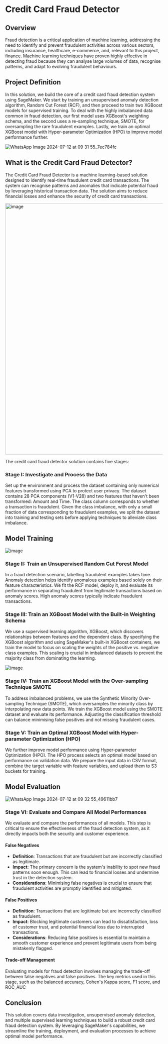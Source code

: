 # Credit Card Fraud Detector

## Overview
Fraud detection is a critical application of machine learning, addressing the need to identify and prevent fraudulent activities across various sectors, including insurance, healthcare, e-commerce, and, relevant to this project, finance. Machine learning techniques have proven highly effective in detecting fraud because they can analyse large volumes of data, recognise patterns, and adapt to evolving fraudulent behaviours.

## Project Definition
In this solution, we build the core of a credit card fraud detection system using SageMaker. We start by training an unsupervised anomaly detection algorithm, Random Cut Forest (RCF), and then proceed to train two XGBoost models for supervised training. To deal with the highly imbalanced data common in fraud detection, our first model uses XGBoost's weighting schema, and the second uses a re-sampling technique, SMOTE, for oversampling the rare fraudulent examples. Lastly, we train an optimal XGBoost model with Hyper-parameter Optimization (HPO) to improve model performance further.

![WhatsApp Image 2024-07-12 at 09 31 55_7ec784fc](https://github.com/user-attachments/assets/58d06990-97d6-44c4-afb2-1c7bf5bccec5)

## What is the Credit Card Fraud Detector?
The Credit Card Fraud Detector is a machine learning-based solution designed to identify real-time fraudulent credit card transactions. The system can recognise patterns and anomalies that indicate potential fraud by leveraging historical transaction data. The solution aims to reduce financial losses and enhance the security of credit card transactions.

<img width="800" alt="image" src="https://github.com/user-attachments/assets/5ed97ae7-ab21-463a-8f5a-32a0e497ede6">

The credit card fraud detector solution contains five stages:

### Stage I: Investigate and Process the Data
Set up the environment and process the dataset containing only numerical features transformed using PCA to protect user privacy. The dataset contains 28 PCA components (V1-V28) and two features that haven't been transformed: Amount and Time. The class column corresponds to whether a transaction is fraudulent. Given the class imbalance, with only a small fraction of data corresponding to fraudulent examples, we split the dataset into training and testing sets before applying techniques to alleviate class imbalance.


## Model Training
![image](https://github.com/user-attachments/assets/3b787f32-3017-4f1c-be1c-02d6ff562804)

### Stage II: Train an Unsupervised Random Cut Forest Model
In a fraud detection scenario, labelling fraudulent examples takes time. Anomaly detection helps identify anomalous examples based solely on their feature characteristics. We fit the RCF model, deploy it, and evaluate its performance in separating fraudulent from legitimate transactions based on anomaly scores. High anomaly scores typically indicate fraudulent transactions.

### Stage III: Train an XGBoost Model with the Built-in Weighting Schema
We use a supervised learning algorithm, XGBoost, which discovers relationships between features and the dependent class. By specifying the XGBoost algorithm and using SageMaker's built-in XGBoost containers, we train the model to focus on scaling the weights of the positive vs. negative class examples. This scaling is crucial in imbalanced datasets to prevent the majority class from dominating the learning.

![image](https://github.com/user-attachments/assets/e77fe8fb-4c45-4fdc-9182-9905a947e2a8)
### Stage IV: Train an XGBoost Model with the Over-sampling Technique SMOTE
To address imbalanced problems, we use the Synthetic Minority Over-sampling Technique (SMOTE), which oversamples the minority class by interpolating new data points. We train the XGBoost model using the SMOTE dataset and evaluate its performance. Adjusting the classification threshold can balance minimising false positives and not missing fraudulent cases.

### Stage V: Train an Optimal XGBoost Model with Hyper-parameter Optimization (HPO)
We further improve model performance using Hyper-parameter Optimization (HPO). The HPO process selects an optimal model based on performance on validation data. We prepare the input data in CSV format, combine the target variable with feature variables, and upload them to S3 buckets for training.

## Model Evaluation
![WhatsApp Image 2024-07-12 at 09 32 55_49611bb7](https://github.com/user-attachments/assets/7114465f-af93-4add-ab7f-03e333bae721)

### Stage VI: Evaluate and Compare All Model Performances
We evaluate and compare the performances of all models. This step is critical to ensure the effectiveness of the fraud detection system, as it directly impacts both the security and customer experience.

#### False Negatives
- **Definition**: Transactions that are fraudulent but are incorrectly classified as legitimate.
- **Impact**: The primary concern is the system's inability to spot new fraud patterns soon enough. This can lead to financial losses and undermine trust in the detection system.
- **Considerations**: Minimising false negatives is crucial to ensure that fraudulent activities are promptly identified and mitigated.

#### False Positives
- **Definition**: Transactions that are legitimate but are incorrectly classified as fraudulent.
- **Impact**: Blocking legitimate customers can lead to dissatisfaction, loss of customer trust, and potential financial loss due to interrupted transactions.
- **Considerations**: Reducing false positives is essential to maintain a smooth customer experience and prevent legitimate users from being mistakenly flagged.

#### Trade-off Management

Evaluating models for fraud detection involves managing the trade-off between false negatives and false positives. The key metrics used in this stage, such as the balanced accuracy, Cohen's Kappa score, F1 score, and ROC_AUC
## Conclusion
This solution covers data investigation, unsupervised anomaly detection, and multiple supervised learning techniques to build a robust credit card fraud detection system. By leveraging SageMaker's capabilities, we streamline the training, deployment, and evaluation processes to achieve optimal model performance.
